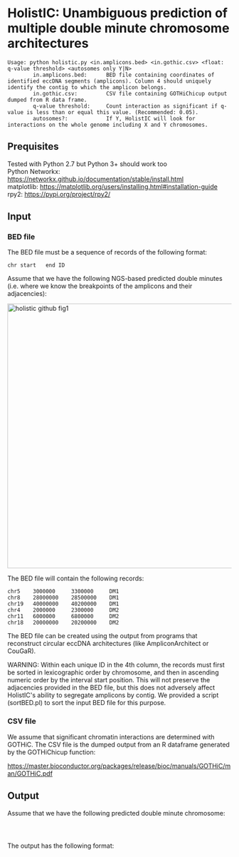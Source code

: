 
# HolistIC: Unambiguous prediction of multiple double minute chromosome architectures
```
Usage: python holistic.py <in.amplicons.bed> <in.gothic.csv> <float: q-value threshold> <autosomes only Y|N>
		in.amplicons.bed:      BED file containing coordinates of identified eccDNA segments (amplicons). Column 4 should uniquely identify the contig to which the amplicon belongs.
		in.gothic.csv:         CSV file containing GOTHiChicup output dumped from R data frame.
		q-value threshold:     Count interaction as significant if q-value is less than or equal this value. (Recommended: 0.05).
		autosomes?:            If Y, HolistIC will look for interactions on the whole genome including X and Y chromosomes.
```
## Prequisites
Tested with Python 2.7 but Python 3+ should work too</br>
Python Networkx: https://networkx.github.io/documentation/stable/install.html </br>
matplotlib: https://matplotlib.org/users/installing.html#installation-guide </br>
rpy2: https://pypi.org/project/rpy2/

## Input
### BED file

The BED file must be a sequence of records of the following format:
```
chr	start	end	ID
```

Assume that we have the following NGS-based predicted double minutes (i.e. where we know the breakpoints of the amplicons and their adjacencies):

<img width="594" alt="holistic github fig1 " src="https://user-images.githubusercontent.com/10326087/89368209-8c966780-d6a0-11ea-8da9-4eda862993e2.png">

The BED file will contain the following records:

```
chr5	3000000		3300000		DM1
chr8	28000000	28500000	DM1
chr19	40000000	40200000	DM1
chr4	2000000		2300000		DM2
chr11	6000000		6800000		DM2
chr18	20000000	20200000	DM2
```

The BED file can be created using the output from programs that reconstruct circular eccDNA architectures (like AmpliconArchitect or CouGaR).

WARNING: Within each unique ID in the 4th column, the records must first be sorted in lexicographic order by chromosome, and then in ascending numeric order by the interval start position. This will not preserve the adjacencies provided in the BED file, but this does not adversely affect HolistIC's ability to segregate amplicons by contig. We provided a script (sortBED.pl) to sort the input BED file for this purpose. 

### CSV file
We assume that significant chromatin interactions are determined with GOTHiC. The CSV file is the dumped output from an R dataframe generated by the GOTHiChicup function:

https://master.bioconductor.org/packages/release/bioc/manuals/GOTHiC/man/GOTHiC.pdf

## Output

Assume that we have the following predicted double minute chromosome:

```



```
The output has the following format:
